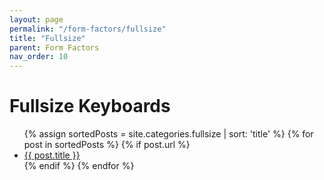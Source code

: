 ```yaml
---
layout: page
permalink: "/form-factors/fullsize"
title: "Fullsize"
parent: Form Factors
nav_order: 10
---
```

# Fullsize Keyboards

<ul>
  {% assign sortedPosts = site.categories.fullsize | sort: 'title' %}
    {% for post in sortedPosts %}
      {% if post.url %}
        <li><a href="{{ post.url }}">{{ post.title }}</a></li>
      {% endif %}
    {% endfor %}
</ul>
